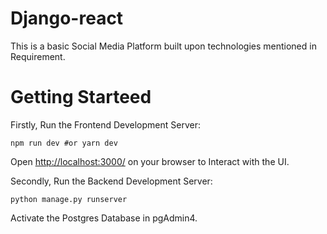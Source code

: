 # Django-react
<p>
    This is a basic Social Media Platform built upon technologies mentioned in Requirement. 
</p>

<h1>Getting Starteed</h1>

<p>
    Firstly, Run the Frontend Development Server:
</p>

<code>npm run dev
    #or
    yarn dev</code>

<p>
    Open <a href="http://localhost:3000/">http://localhost:3000/</a> on your browser to Interact with the UI.
</p>

<p>
    Secondly, Run the Backend Development Server:
</p>

<code>python manage.py runserver</code>

<p>
    Activate the Postgres Database in pgAdmin4.
</p>